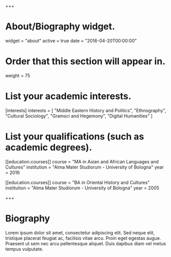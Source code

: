 +++
# About/Biography widget.
widget = "about"
active = true
date = "2016-04-20T00:00:00"

# Order that this section will appear in.
weight = 75

# List your academic interests.
[interests]
  interests = [
    "Middle Eastern History and Politics",
    "Ethnography",
    "Cultural Sociology",
    "Gramsci and Hegemony",
    "Digital Humanities"
]

# List your qualifications (such as academic degrees).
<!-- [[education.courses]] -->
<!--   course = "Autumn School in Terrorism and Its Geopolitical Mutations" -->
<!--   institution = "SIOI and Nato Defense College Foundation" -->
<!--   year = 2016 -->

<!-- [[education.courses]] -->
<!--   course = "Summer School in Urban Ethnography" -->
<!--   institution = "University of Trento" -->
<!--   year = 2016 -->

[[education.courses]]
  course = "MA in Asian and African Languages and Cultures"
  institution = "Alma Mater Studiorum - University of Bologna"
  year = 2016

[[education.courses]]
  course = "BA in Oriental History and Cultures"
  institution = "Alma Mater Studiorum - University of Bologna"
  year = 2005
 
+++

# Biography

Lorem ipsum dolor sit amet, consectetur adipiscing elit. Sed neque elit, tristique placerat feugiat ac, facilisis vitae arcu. Proin eget egestas augue. Praesent ut sem nec arcu pellentesque aliquet. Duis dapibus diam vel metus tempus vulputate. 
